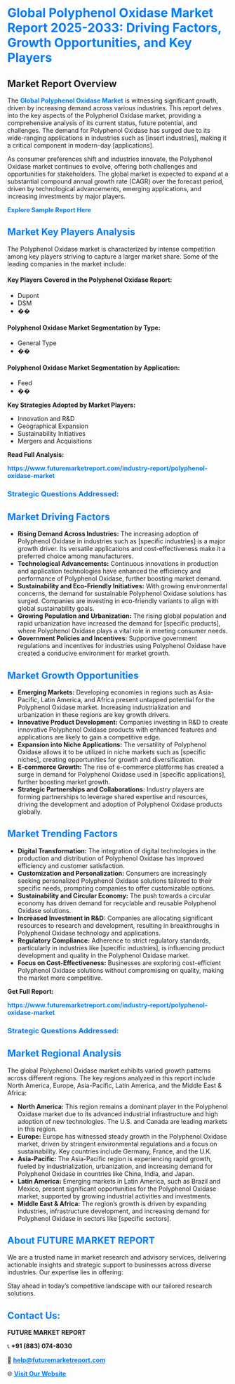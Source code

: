 <h1 style="color: #007BFF;">Global Polyphenol Oxidase Market Report 2025-2033: Driving Factors, Growth Opportunities, and Key Players</h1>

<section id="overview">
<h2>Market Report Overview</h2>
<p>The <a href="https://www.futuremarketreport.com/industry-report/polyphenol-oxidase-market" style="color: #007BFF; text-decoration: none;"><strong>Global Polyphenol Oxidase Market</strong></a> is witnessing significant growth, driven by increasing demand across various industries. This report delves into the key aspects of the Polyphenol Oxidase market, providing a comprehensive analysis of its current status, future potential, and challenges. The demand for Polyphenol Oxidase has surged due to its wide-ranging applications in industries such as [insert industries], making it a critical component in modern-day [applications].</p>
<p>As consumer preferences shift and industries innovate, the Polyphenol Oxidase market continues to evolve, offering both challenges and opportunities for stakeholders. The global market is expected to expand at a substantial compound annual growth rate (CAGR) over the forecast period, driven by technological advancements, emerging applications, and increasing investments by major players.</p>
</section>

<section id="overview">
<p><a href="https://www.futuremarketreport.com/request-sample/reportId=113557" style="color: #007BFF; text-decoration: none;"><strong>Explore Sample Report Here</strong></a></p>
</section>

<section id="key-players">
<h2 style="color: #007BFF;">Market Key Players Analysis</h2>
<p>The Polyphenol Oxidase market is characterized by intense competition among key players striving to capture a larger market share. Some of the leading companies in the market include:</p>
<h4>Key Players Covered in the Polyphenol Oxidase Report:</h4>
<ul><li>Dupont</li><li>DSM</li><li>��</li></ul>
<h4>Polyphenol Oxidase Market Segmentation by Type:</h4>
<ul><li>General Type</li><li>��</li></ul>

<h4>Polyphenol Oxidase Market Segmentation by Application:</h4>
<ul><li>Feed</li><li>��</li></ul>
<p><strong>Key Strategies Adopted by Market Players:</strong></p>
<ul>
<li>Innovation and R&D</li>
<li>Geographical Expansion</li>
<li>Sustainability Initiatives</li>
<li>Mergers and Acquisitions</li>
</ul>
</section>

<section>
<p><strong>Read Full Analysis: </strong></p><a href="https://www.futuremarketreport.com/industry-report/polyphenol-oxidase-market" style="color: #007BFF; text-decoration: none;"><strong>https://www.futuremarketreport.com/industry-report/polyphenol-oxidase-market</strong></a>
<h3 style="color: #007BFF;">Strategic Questions Addressed:</h3>
</section>

<section id="driving-factors">
<h2 style="color: #007BFF;">Market Driving Factors</h2>
<ul>
<li><strong>Rising Demand Across Industries:</strong> The increasing adoption of Polyphenol Oxidase in industries such as [specific industries] is a major growth driver. Its versatile applications and cost-effectiveness make it a preferred choice among manufacturers.</li>
<li><strong>Technological Advancements:</strong> Continuous innovations in production and application technologies have enhanced the efficiency and performance of Polyphenol Oxidase, further boosting market demand.</li>
<li><strong>Sustainability and Eco-Friendly Initiatives:</strong> With growing environmental concerns, the demand for sustainable Polyphenol Oxidase solutions has surged. Companies are investing in eco-friendly variants to align with global sustainability goals.</li>
<li><strong>Growing Population and Urbanization:</strong> The rising global population and rapid urbanization have increased the demand for [specific products], where Polyphenol Oxidase plays a vital role in meeting consumer needs.</li>
<li><strong>Government Policies and Incentives:</strong> Supportive government regulations and incentives for industries using Polyphenol Oxidase have created a conducive environment for market growth.</li>
</ul>
</section>

<section id="growth-opportunities">
<h2 style="color: #007BFF;">Market Growth Opportunities</h2>
<ul>
<li><strong>Emerging Markets:</strong> Developing economies in regions such as Asia-Pacific, Latin America, and Africa present untapped potential for the Polyphenol Oxidase market. Increasing industrialization and urbanization in these regions are key growth drivers.</li>
<li><strong>Innovative Product Development:</strong> Companies investing in R&D to create innovative Polyphenol Oxidase products with enhanced features and applications are likely to gain a competitive edge.</li>
<li><strong>Expansion into Niche Applications:</strong> The versatility of Polyphenol Oxidase allows it to be utilized in niche markets such as [specific niches], creating opportunities for growth and diversification.</li>
<li><strong>E-commerce Growth:</strong> The rise of e-commerce platforms has created a surge in demand for Polyphenol Oxidase used in [specific applications], further boosting market growth.</li>
<li><strong>Strategic Partnerships and Collaborations:</strong> Industry players are forming partnerships to leverage shared expertise and resources, driving the development and adoption of Polyphenol Oxidase products globally.</li>
</ul>
</section>

<section id="trending-factors">
<h2 style="color: #007BFF;">Market Trending Factors</h2>
<ul>
<li><strong>Digital Transformation:</strong> The integration of digital technologies in the production and distribution of Polyphenol Oxidase has improved efficiency and customer satisfaction.</li>
<li><strong>Customization and Personalization:</strong> Consumers are increasingly seeking personalized Polyphenol Oxidase solutions tailored to their specific needs, prompting companies to offer customizable options.</li>
<li><strong>Sustainability and Circular Economy:</strong> The push towards a circular economy has driven demand for recyclable and reusable Polyphenol Oxidase solutions.</li>
<li><strong>Increased Investment in R&D:</strong> Companies are allocating significant resources to research and development, resulting in breakthroughs in Polyphenol Oxidase technology and applications.</li>
<li><strong>Regulatory Compliance:</strong> Adherence to strict regulatory standards, particularly in industries like [specific industries], is influencing product development and quality in the Polyphenol Oxidase market.</li>
<li><strong>Focus on Cost-Effectiveness:</strong> Businesses are exploring cost-efficient Polyphenol Oxidase solutions without compromising on quality, making the market more competitive.</li>
</ul>
</section>

<section>
<p><strong>Get Full Report: </strong></p><a href="https://www.futuremarketreport.com/industry-report/polyphenol-oxidase-market" style="color: #007BFF; text-decoration: none;"><strong>https://www.futuremarketreport.com/industry-report/polyphenol-oxidase-market</strong></a>
<h3 style="color: #007BFF;">Strategic Questions Addressed:</h3>
</section>


<section id="regional-analysis">
<h2 style="color: #007BFF;">Market Regional Analysis</h2>
<p>The global Polyphenol Oxidase market exhibits varied growth patterns across different regions. The key regions analyzed in this report include North America, Europe, Asia-Pacific, Latin America, and the Middle East & Africa:</p>
<ul>
<li><strong>North America:</strong> This region remains a dominant player in the Polyphenol Oxidase market due to its advanced industrial infrastructure and high adoption of new technologies. The U.S. and Canada are leading markets in this region.</li>
<li><strong>Europe:</strong> Europe has witnessed steady growth in the Polyphenol Oxidase market, driven by stringent environmental regulations and a focus on sustainability. Key countries include Germany, France, and the U.K.</li>
<li><strong>Asia-Pacific:</strong> The Asia-Pacific region is experiencing rapid growth, fueled by industrialization, urbanization, and increasing demand for Polyphenol Oxidase in countries like China, India, and Japan.</li>
<li><strong>Latin America:</strong> Emerging markets in Latin America, such as Brazil and Mexico, present significant opportunities for the Polyphenol Oxidase market, supported by growing industrial activities and investments.</li>
<li><strong>Middle East & Africa:</strong> The region’s growth is driven by expanding industries, infrastructure development, and increasing demand for Polyphenol Oxidase in sectors like [specific sectors].</li>
</ul>
</section>

<footer>
<h2 style="color: #007BFF;">About FUTURE MARKET REPORT</h2>
<p>We are a trusted name in market research and advisory services, delivering actionable insights and strategic support to businesses across diverse industries. Our expertise lies in offering:</p>

<p>Stay ahead in today’s competitive landscape with our tailored research solutions.</p>

<h2 style="color: #007BFF;">Contact Us:</h2>
<p><strong>FUTURE MARKET REPORT</strong></p>
<p>📞 <strong>+91 (883) 074-8030</strong></p>
<p>📧 <strong><a href="mailto:help@futuremarketreport.com" style="color: #007BFF;">help@futuremarketreport.com</a></strong></p>
<p>🌐 <strong><a href="https://www.futuremarketreport.com/" style="color: #007BFF;">Visit Our Website</a></strong></p>
</footer>